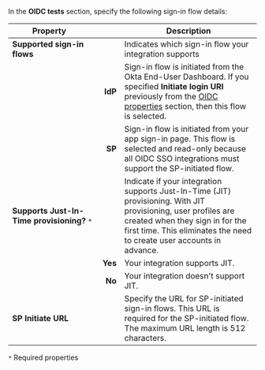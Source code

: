 In the **OIDC tests** section, specify the following sign-in flow details:

| <div style="width:150px">Property</div> | &nbsp; | Description  |
| ----------------- | --: | ------------ |
| **Supported sign-in flows** | | Indicates which sign-in flow your integration supports |
| | **IdP** | Sign-in flow is initiated from the Okta End-User Dashboard. If you specified **Initiate login URI** previously from the [OIDC properties](#properties) section, then this flow is selected. |
| | **SP** | Sign-in flow is initiated from your app sign-in page. This flow is selected and read-only because all OIDC SSO integrations must support the SP-initiated flow. |
| **Supports Just-In-Time provisioning?** `*` | | Indicate if your integration supports Just-In-Time (JIT) provisioning. With JIT provisioning, user profiles are created when they sign in for the first time. This eliminates the need to create user accounts in advance. |
| | **Yes** | Your integration supports JIT. |
| | **No** | Your integration doesn't support JIT. |
| **SP Initiate URL** | | Specify the URL for SP-initiated sign-in flows. This URL is required for the SP-initiated flow.<br>The maximum URL length is 512 characters. |

`*` Required properties
